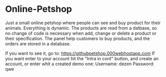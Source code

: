 # Online-Petshop
 Just a small online petshop where people can see and buy product for their animals. Everything is dynamic. The products are read from a datbase, so no change of code is necessary when add, change or delete a product or their specification. The panel help customers to buy products, and the orders are stored in a database.
 
 If you want to see it, go to: https://githubpetshop.000webhostapp.com 
 If you want enter to your account hit the "Intra in cont" button, and create an account, or enter whit a created demo one:
 Username: dezen
 Password: qwe
